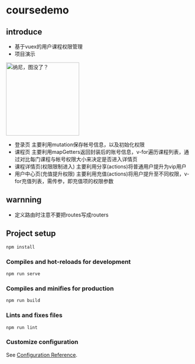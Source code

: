 # coursedemo

## introduce
* 基于vuex的用户课程权限管理
* 项目演示
<img src="http://wavedanger.gitee.io/vue-music-online/images/vuex.gif" alt="纳尼，图没了？" width="200"/>

* 登录页
主要利用mutation保存帐号信息，以及初始化权限
* 课程页
主要利用mapGetters返回封装后的账号信息，v-for遍历课程列表，通过对比每门课程与帐号权限大小来决定是否进入详情页
* 课程详情页(权限限制进入)
主要利用分享(actions)将普通用户提升为vip用户
* 用户中心页(充值提升权限)
主要利用充值(actions)将用户提升至不同权限，v-for充值列表，需传参，即充值项的权限参数

## warnning
* 定义路由时注意不要把routes写成routers

## Project setup
```
npm install
```

### Compiles and hot-reloads for development
```
npm run serve
```

### Compiles and minifies for production
```
npm run build
```

### Lints and fixes files
```
npm run lint
```

### Customize configuration
See [Configuration Reference](https://cli.vuejs.org/config/).

